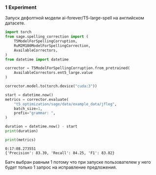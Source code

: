 ### 1 Experiment
Запуск дефолтной модели ai-forever/T5-large-spell на английском датасете.
```python
import torch
from sage.spelling_correction import (
    T5ModelForSpellingCorruption,
    RuM2M100ModelForSpellingCorrection,
    AvailableCorrectors,
)
from datetime import datetime

corrector = T5ModelForSpellingCorruption.from_pretrained(
    AvailableCorrectors.ent5_large.value
)

corrector.model.to(torch.device("cuda:3"))

start = datetime.now()
metrics = corrector.evaluate(
    "t5_optimization/sage/data/example_data/jfleg",
    batch_size=1,
    prefix="grammar: ",
)

duration = datetime.now() - start
print(duration)

print(metrics)
```

```text
0:17:08.273551
{'Precision': 83.39, 'Recall': 84.25, 'F1': 83.82}
```

Батч выбран равным 1 потому что при запуске пользователем у него будет только 1 запрос на исправление предложения.